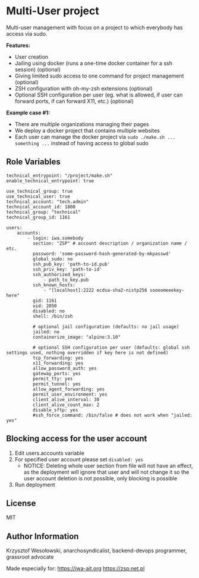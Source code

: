 Multi-User project
==================

Multi-user management with focus on a project to which everybody has access via sudo.

**Features:**
- User creation
- Jailing using docker (runs a one-time docker container for a ssh session) (optional)
- Giving limited sudo access to one command for project management (optional)
- ZSH configuration with oh-my-zsh extensions (optional)
- Optional SSH configuration per user (eg. what is allowed, if user can forward ports, if can forward X11, etc.) (optional)

**Example case #1:**
- There are multiple organizations managing their pages
- We deploy a docker project that contains multiple websites
- Each user can manage the docker project via `sudo ./make.sh ... something ...` instead of having access to global sudo


Role Variables
--------------

```yamlex
technical_entrypoint: "/project/make.sh"
enable_technical_entrypoint: true

use_technical_group: true
use_technical_user: true
technical_account: "tech.admin"
technical_account_id: 1800
technical_group: "technical"
technical_group_id: 1161

users:
    accounts:
        - login: iwa.somebody
          section: "ZSP" # account description / organization name / etc.
          password: 'some-password-hash-generated-by-mkpasswd'
          global_sudo: no
          ssh_pub_key: 'path-to-id.pub'
          ssh_priv_key: 'path-to-id'
          ssh_authorized_keys:
              - path_to_key.pub
          ssh_known_hosts:
              - "[localhost]:2222 ecdsa-sha2-nistp256 soooomeeekey-here"
          gid: 1161
          uid: 2050
          disabled: no
          shell: /bin/zsh

          # optional jail configuration (defaults: no jail usage)
          jailed: no
          containerize_image: "alpine:3.10"

          # optional SSH configuration per user (defaults: global ssh settings used, nothing overridden if key here is not defined)
          tcp_forwarding: yes
          x11_forwarding: yes
          allow_password_auth: yes
          gateway_ports: yes
          permit_tty: yes
          permit_tunnel: yes
          allow_agent_forwarding: yes
          permit_user_environment: yes
          client_alive_interval: 30
          client_alive_count_max: 2
          disable_sftp: yes
          #ssh_force_command: /bin/false # does not work when "jailed: yes"
```

Blocking access for the user account
------------------------------------

1. Edit users.accounts variable
2. For specified user account please set `disabled: yes` 
    - NOTICE: Deleting whole user section from file will not have an effect, as the deployment will ignore that user and will not change it
      so the user account deletion is not possible, only blocking is possible
3. Run deployment

License
-------

MIT

Author Information
------------------

Krzysztof Wesołowski, anarchosyndicalist, backend-devops programmer, grassroot advocate

Made especially for:
https://iwa-ait.org
https://zsp.net.pl
